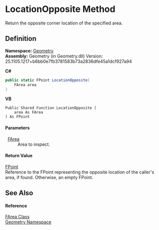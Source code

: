 # LocationOpposite Method


Return the opposite corner location of the specified area.



## Definition
**Namespace:** <a href="eb409b48-e279-bdb4-daf3-3196b72d55a2.md">Geometry</a>  
**Assembly:** Geometry (in Geometry.dll) Version: 25.1105.1217+b6bb0e7fb3781583b73a2836dfe45a1dcf927a94

**C#**
``` C#
public static FPoint LocationOpposite(
	FArea area
)
```
**VB**
``` VB
Public Shared Function LocationOpposite ( 
	area As FArea
) As FPoint
```



#### Parameters
<dl><dt>  <a href="bb9e7df7-af91-41d9-e4eb-f0500ec02002.md">FArea</a></dt><dd>Area to inspect.</dd></dl>

#### Return Value
<a href="477a6142-7b25-5977-263a-a8e4e3c4f582.md">FPoint</a>  
Reference to the FPoint representing the opposite location of the caller's area, if found. Otherwise, an empty FPoint.

## See Also


#### Reference
<a href="bb9e7df7-af91-41d9-e4eb-f0500ec02002.md">FArea Class</a>  
<a href="eb409b48-e279-bdb4-daf3-3196b72d55a2.md">Geometry Namespace</a>  
